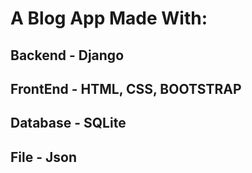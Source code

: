 # A Blog App Made With:
## Backend - Django
## FrontEnd - HTML, CSS, BOOTSTRAP
## Database - SQLite
## File - Json
